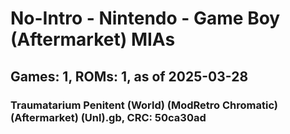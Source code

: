 # No-Intro - Nintendo - Game Boy (Aftermarket) MIAs
## Games: 1, ROMs: 1, as of 2025-03-28

### Traumatarium Penitent (World) (ModRetro Chromatic) (Aftermarket) (Unl).gb, CRC: 50ca30ad
